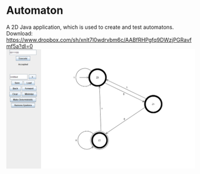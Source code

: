 # Automaton
A 2D Java application, which is used to create and test automatons.  
Download: https://www.dropbox.com/sh/xnlt7l0wdrvbm6c/AABfRHPgfq9DWzjPGRavfmf5a?dl=0  
![](Pictures/Picture.png?raw=true)
